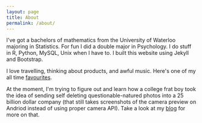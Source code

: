 ```yaml
---
layout: page
title: About
permalink: /about/
---
```

  I've got a bachelors of mathematics from the University of Waterloo majoring in Statistics. For fun I did a double major in Psychology. I do stuff in R, Python, MySQL, Unix when I have to. I built this website using Jekyll and Bootstrap.
  
  I love travelling, thinking about products, and awful music. Here's one of my all time <a href=" https://www.youtube.com/watch?v=iq_d8VSM0nw">favourites</a>. 
  
  At the moment, I'm trying to figure out and learn how a college frat boy took the idea of sending self deleting questionable-natured photos into a 25 billion dollar company (that still takes screenshots of the camera preview on Andriod instead of using proper camera API). Take a look at my <a href=" https://arnehuang.github.io/blog/">blog</a> for more on that.
